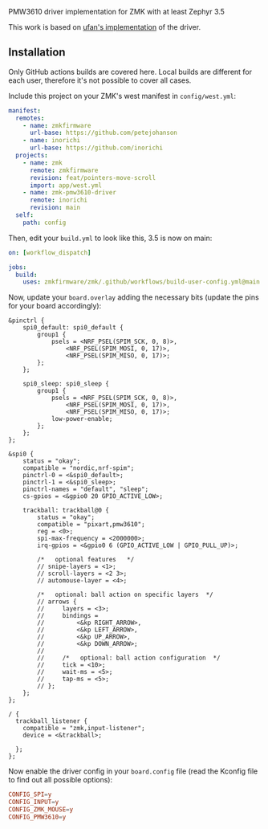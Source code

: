PMW3610 driver implementation for ZMK with at least Zephyr 3.5

This work is based on [ufan's implementation](https://github.com/ufan/zmk/tree/support-trackpad) of the driver.

## Installation

Only GitHub actions builds are covered here. Local builds are different for each user, therefore it's not possible to cover all cases.

Include this project on your ZMK's west manifest in `config/west.yml`:

```yml
manifest:
  remotes:
    - name: zmkfirmware
      url-base: https://github.com/petejohanson
    - name: inorichi
      url-base: https://github.com/inorichi
  projects:
    - name: zmk
      remote: zmkfirmware
      revision: feat/pointers-move-scroll
      import: app/west.yml
    - name: zmk-pmw3610-driver
      remote: inorichi
      revision: main
  self:
    path: config
```

Then, edit your `build.yml` to look like this, 3.5 is now on main:

```yml
on: [workflow_dispatch]

jobs:
  build:
    uses: zmkfirmware/zmk/.github/workflows/build-user-config.yml@main
```

Now, update your `board.overlay` adding the necessary bits (update the pins for your board accordingly):

```dts
&pinctrl {
    spi0_default: spi0_default {
        group1 {
            psels = <NRF_PSEL(SPIM_SCK, 0, 8)>,
                <NRF_PSEL(SPIM_MOSI, 0, 17)>,
                <NRF_PSEL(SPIM_MISO, 0, 17)>;
        };
    };

    spi0_sleep: spi0_sleep {
        group1 {
            psels = <NRF_PSEL(SPIM_SCK, 0, 8)>,
                <NRF_PSEL(SPIM_MOSI, 0, 17)>,
                <NRF_PSEL(SPIM_MISO, 0, 17)>;
            low-power-enable;
        };
    };
};

&spi0 {
    status = "okay";
    compatible = "nordic,nrf-spim";
    pinctrl-0 = <&spi0_default>;
    pinctrl-1 = <&spi0_sleep>;
    pinctrl-names = "default", "sleep";
    cs-gpios = <&gpio0 20 GPIO_ACTIVE_LOW>;

    trackball: trackball@0 {
        status = "okay";
        compatible = "pixart,pmw3610";
        reg = <0>;
        spi-max-frequency = <2000000>;
        irq-gpios = <&gpio0 6 (GPIO_ACTIVE_LOW | GPIO_PULL_UP)>;

        /*   optional features   */
        // snipe-layers = <1>;
        // scroll-layers = <2 3>;
        // automouse-layer = <4>;

        /*   optional: ball action on specific layers  */
        // arrows {
        //     layers = <3>;
        //     bindings =
        //         <&kp RIGHT_ARROW>,
        //         <&kp LEFT_ARROW>,
        //         <&kp UP_ARROW>,
        //         <&kp DOWN_ARROW>;
        //
        //     /*   optional: ball action configuration  */
        //     tick = <10>;
        //     wait-ms = <5>;
        //     tap-ms = <5>;
        // };
    };
};

/ {
  trackball_listener {
    compatible = "zmk,input-listener";
    device = <&trackball>;

  };
};
```

Now enable the driver config in your `board.config` file (read the Kconfig file to find out all possible options):

```conf
CONFIG_SPI=y
CONFIG_INPUT=y
CONFIG_ZMK_MOUSE=y
CONFIG_PMW3610=y
```
